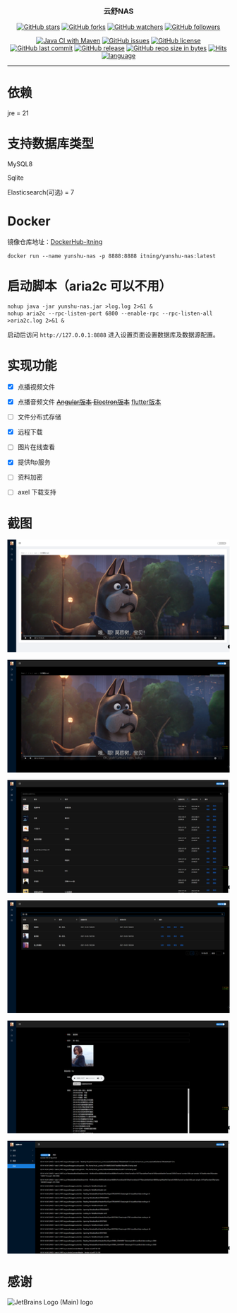<h3 align="center">云舒NAS</h3>
<div align="center">

[![GitHub stars](https://img.shields.io/github/stars/itning/yunshu-nas.svg?style=social&label=Stars)](https://github.com/itning/yunshu-nas/stargazers)
[![GitHub forks](https://img.shields.io/github/forks/itning/yunshu-nas.svg?style=social&label=Fork)](https://github.com/itning/yunshu-nas/network/members)
[![GitHub watchers](https://img.shields.io/github/watchers/itning/yunshu-nas.svg?style=social&label=Watch)](https://github.com/itning/yunshu-nas/watchers)
[![GitHub followers](https://img.shields.io/github/followers/itning.svg?style=social&label=Follow)](https://github.com/itning?tab=followers)


</div>

<div align="center">

[![Java CI with Maven](https://github.com/itning/yunshu-nas/actions/workflows/maven.yml/badge.svg)](https://github.com/itning/yunshu-nas/actions/workflows/maven.yml)
[![GitHub issues](https://img.shields.io/github/issues/itning/yunshu-nas.svg)](https://github.com/itning/yunshu-nas/issues)
[![GitHub license](https://img.shields.io/github/license/itning/yunshu-nas.svg)](https://github.com/itning/yunshu-nas/blob/master/LICENSE)
[![GitHub last commit](https://img.shields.io/github/last-commit/itning/yunshu-nas.svg)](https://github.com/itning/yunshu-nas/commits)
[![GitHub release](https://img.shields.io/github/release/itning/yunshu-nas.svg)](https://github.com/itning/yunshu-nas/releases)
[![GitHub repo size in bytes](https://img.shields.io/github/repo-size/itning/yunshu-nas.svg)](https://github.com/itning/yunshu-nas)
[![Hits](https://hitcount.itning.top?u=itning&r=yunshu-nas)](https://github.com/itning/hit-count)
[![language](https://img.shields.io/badge/language-JAVA-green.svg)](https://github.com/itning/yunshu-nas)

</div>

---

# 依赖

jre = 21

# 支持数据库类型

MySQL8

Sqlite

Elasticsearch(可选) = 7

# Docker

镜像仓库地址：[DockerHub-itning](https://hub.docker.com/r/itning/yunshu-nas/tags?page=1&ordering=last_updated)

```shell script
docker run --name yunshu-nas -p 8888:8888 itning/yunshu-nas:latest
```

# 启动脚本（aria2c 可以不用）

```shell script
nohup java -jar yunshu-nas.jar >log.log 2>&1 &
nohup aria2c --rpc-listen-port 6800 --enable-rpc --rpc-listen-all >aria2c.log 2>&1 &
```

启动后访问 `http://127.0.0.1:8888` 进入设置页面设置数据库及数据源配置。

# 实现功能
- [X] 点播视频文件

- [X] 点播音频文件 ~~[Angular版本](https://github.com/itning/YunShuMusicClient) [Electron版本](https://github.com/itning/YunShuMusicClientElectron)~~ [flutter版本](https://github.com/itning/yunshu_music)

- [ ] 文件分布式存储

- [X] 远程下载

- [ ] 图片在线查看

- [X] 提供ftp服务

- [ ] 资料加密

- [ ] axel 下载支持

# 截图

![](https://raw.githubusercontent.com/itning/yunshu-nas/master/pic/a.png)

![](https://raw.githubusercontent.com/itning/yunshu-nas/master/pic/b.png)

![](https://raw.githubusercontent.com/itning/yunshu-nas/master/pic/c.png)

![](https://raw.githubusercontent.com/itning/yunshu-nas/master/pic/d.png)

![](https://raw.githubusercontent.com/itning/yunshu-nas/master/pic/e.png)

![](https://raw.githubusercontent.com/itning/yunshu-nas/master/pic/f.png)

# 感谢

![JetBrains Logo (Main) logo](https://resources.jetbrains.com/storage/products/company/brand/logos/jb_beam.svg)
